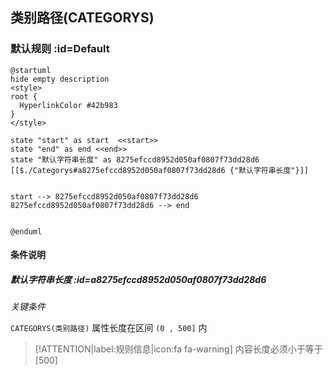 ## 类别路径(CATEGORYS) <!-- {docsify-ignore-all} -->

   

### 默认规则 :id=Default

```plantuml
@startuml
hide empty description
<style>
root {
  HyperlinkColor #42b983
}
</style>

state "start" as start  <<start>>
state "end" as end <<end>>
state "默认字符串长度" as 8275efccd8952d050af0807f73dd28d6 [[$./Categorys#a8275efccd8952d050af0807f73dd28d6 {"默认字符串长度"}]]


start --> 8275efccd8952d050af0807f73dd28d6 
8275efccd8952d050af0807f73dd28d6 --> end 


@enduml
```

#### 条件说明

##### 默认字符串长度 :id=a8275efccd8952d050af0807f73dd28d6


*关键条件*


`CATEGORYS(类别路径)` 属性长度在区间 `(0 , 500]` 内

> [!ATTENTION|label:规则信息|icon:fa fa-warning]
> 内容长度必须小于等于[500]







